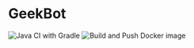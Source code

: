 # GeekBot

![Java CI with Gradle](https://github.com/LegendaryGeek/GeekBot/workflows/Java%20CI%20with%20Gradle/badge.svg?branch=release)
![Build and Push Docker image](https://github.com/LegendaryGeek/GeekBot/workflows/Build%20and%20Push%20Docker%20image/badge.svg?branch=release)
